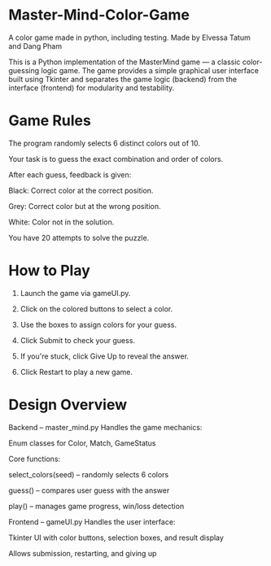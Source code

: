 # Master-Mind-Color-Game
A color game made in python, including testing.
Made by Elvessa Tatum and Dang Pham


This is a Python implementation of the MasterMind game — a classic color-guessing logic game. The game provides a simple graphical user interface built using Tkinter and separates the game logic (backend) from the interface (frontend) for modularity and testability.

# Game Rules
The program randomly selects 6 distinct colors out of 10.

Your task is to guess the exact combination and order of colors.

After each guess, feedback is given:

Black: Correct color at the correct position.

Grey: Correct color but at the wrong position.

White: Color not in the solution.

You have 20 attempts to solve the puzzle.

# How to Play
1. Launch the game via gameUI.py.

2. Click on the colored buttons to select a color.

3. Use the boxes to assign colors for your guess.

4. Click Submit to check your guess.

5. If you're stuck, click Give Up to reveal the answer.

6. Click Restart to play a new game.

# Design Overview
Backend – master_mind.py
Handles the game mechanics:

Enum classes for Color, Match, GameStatus

Core functions:

select_colors(seed) – randomly selects 6 colors

guess() – compares user guess with the answer

play() – manages game progress, win/loss detection

Frontend – gameUI.py
Handles the user interface:

Tkinter UI with color buttons, selection boxes, and result display

Allows submission, restarting, and giving up
